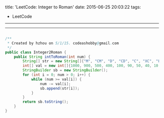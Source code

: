 title: 'LeetCode: Integer to Roman'
date: 2015-06-25 20:03:22
tags:
 - LeetCode
---
<hr/>    

```java

/**
 * Created by hzhou on 5/1/15. codeashobby@gmail.com
 */
public class Integer2Roman {
	public String intToRoman(int num) {
		String[] str = new String[]{"M", "CM", "D", "CD", "C", "XC", "L", "XL", "X", "IX", "V", "IV", "I"};
		int[] val = new int[]{1000, 900, 500, 400, 100, 90, 50, 40, 10, 9, 5, 4, 1};
		StringBuilder sb = new StringBuilder();
		for (int i = 0; num > 0; i++) {
			while (num >= val[i]) {
				num -= val[i];
				sb.append(str[i]);
			}
		}
		return sb.toString();
	}
}
```
